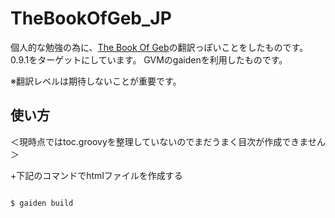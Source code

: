 TheBookOfGeb_JP
===============

個人的な勉強の為に、[The Book Of Geb]の翻訳っぽいことをしたものです。
0.9.1をターゲットにしています。
GVMのgaidenを利用したものです。

※翻訳レベルは期待しないことが重要です。


## 使い方
＜現時点ではtoc.groovyを整理していないのでまだうまく目次が作成できません＞

+下記のコマンドでhtmlファイルを作成する
<pre><code>
$ gaiden build
</code></pre>

[The Book of Geb]:http://www.gebish.org/